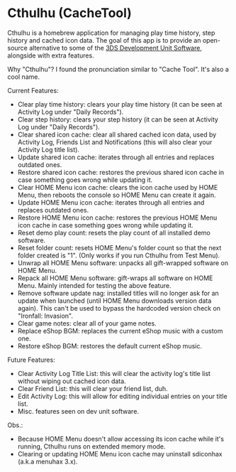 # Cthulhu (CacheTool)

Cthulhu is a homebrew application for managing play time history, step history and cached icon data.
The goal of this app is to provide an open-source alternative to some of the [3DS Development Unit Software](https://www.3dbrew.org/wiki/3DS_Development_Unit_Software), alongside with extra features.

Why "Cthulhu"?
I found the pronunciation similar to "Cache Tool". It's also a cool name.

Current Features:
- Clear play time history: clears your play time history (it can be seen at Activity Log under "Daily Records").
- Clear step history: clears your step history (it can be seen at Activity Log under "Daily Records").
- Clear shared icon cache: clear all shared cached icon data, used by Activity Log, Friends List and Notifications (this will also clear your Activity Log title list).
- Update shared icon cache: iterates through all entries and replaces outdated ones.
- Restore shared icon cache: restores the previous shared icon cache in case something goes wrong while updating it.
- Clear HOME Menu icon cache: clears the icon cache used by HOME Menu, then reboots the console so HOME Menu can create it again.
- Update HOME Menu icon cache: iterates through all entries and replaces outdated ones.
- Restore HOME Menu icon cache: restores the previous HOME Menu icon cache in case something goes wrong while updating it.
- Reset demo play count: resets the play count of all installed demo software.
- Reset folder count: resets HOME Menu's folder count so that the next folder created is "1". (Only works if you run Cthulhu from Test Menu).
- Unwrap all HOME Menu software: unpacks all gift-wrapped software on HOME Menu.
- Repack all HOME Menu software: gift-wraps all software on HOME Menu. Mainly intended for testing the above feature.
- Remove software update nag: installed titles will no longer ask for an update when launched (until HOME Menu downloads version data again). This can't be used to bypass the hardcoded version check on "Ironfall: Invasion".
- Clear game notes: clear all of your game notes.
- Replace eShop BGM: replaces the current eShop music with a custom one.
- Restore eShop BGM: restores the default current eShop music.

Future Features:
- Clear Activity Log Title List: this will clear the activity log's title list without wiping out cached icon data.
- Clear Friend List: this will clear your friend list, duh.
- Edit Activity Log: this will allow for editing individual entries on your title list.
- Misc. features seen on dev unit software.

Obs.:
- Because HOME Menu doesn't allow accessing its icon cache while it's running, Cthulhu runs on extended memory mode.
- Clearing or updating HOME Menu icon cache may uninstall sdiconhax (a.k.a menuhax 3.x).